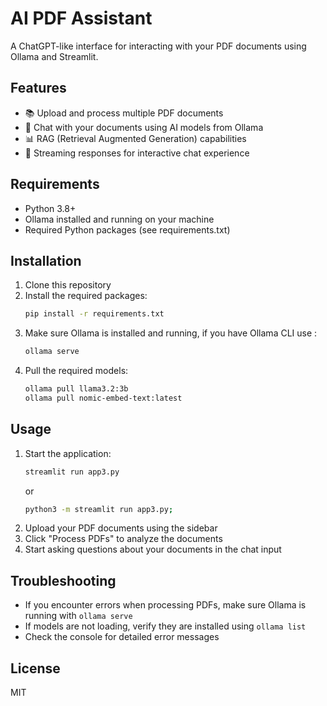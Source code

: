 # AI PDF Assistant

A ChatGPT-like interface for interacting with your PDF documents using Ollama and Streamlit.

## Features

- 📚 Upload and process multiple PDF documents
- 🤖 Chat with your documents using AI models from Ollama
- 📊 RAG (Retrieval Augmented Generation) capabilities
- 💬 Streaming responses for interactive chat experience

## Requirements

- Python 3.8+
- Ollama installed and running on your machine
- Required Python packages (see requirements.txt)

## Installation

1. Clone this repository
2. Install the required packages:
   ```bash
   pip install -r requirements.txt
   ```
3. Make sure Ollama is installed and running, if you have Ollama CLI use :
   ```bash
   ollama serve
   ```
4. Pull the required models:
   ```bash
   ollama pull llama3.2:3b
   ollama pull nomic-embed-text:latest
   ```

## Usage

1. Start the application:
   ```bash
   streamlit run app3.py
   ```
   or 
      ```bash
   python3 -m streamlit run app3.py; 
   ```
2. Upload your PDF documents using the sidebar
3. Click "Process PDFs" to analyze the documents
4. Start asking questions about your documents in the chat input

## Troubleshooting

- If you encounter errors when processing PDFs, make sure Ollama is running with `ollama serve`
- If models are not loading, verify they are installed using `ollama list`
- Check the console for detailed error messages

## License

MIT

